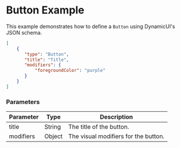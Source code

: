 # Button Example

This example demonstrates how to define a `Button` using DynamicUI's JSON schema.  

```json
[
    {
       "type": "Button",
       "title": "Title",
       "modifiers": {
           "foregroundColor": "purple"
       }
    }
]
```

### Parameters

| Parameter | Type        | Description                       |
| --------- | ----------- | --------------------------------- |
| title     | String      | The title of the button.         |
| modifiers | Object      | The visual modifiers for the button. |